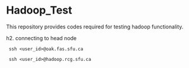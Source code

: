 Hadoop_Test
===========

This repository provides codes required for testing hadoop functionality. 

h2. connecting to head node

```
 ssh <user_id>@oak.fas.sfu.ca

 ssh <user_id>@hadoop.rcg.sfu.ca
 
```

